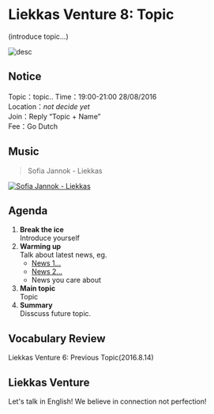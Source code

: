 
# Liekkas Venture 8: Topic 

(introduce topic...)

![desc](./images/desc.jpg "desc")

## Notice

Topic：topic..
Time：19:00-21:00 28/08/2016  
Location：*not decide yet*  
Join：Reply “Topic + Name”   
Fee：Go Dutch

## Music

> Sofia Jannok - Liekkas 

[![Sofia Jannok - Liekkas](http://img.youtube.com/vi/b9URLNYDt48/0.jpg)](https://www.youtube.com/watch?v=b9URLNYDt48)
	

## Agenda

1. **Break the ice**  
    Introduce yourself
2. **Warming up**   
    Talk about latest news, eg.
	- [News 1...]()
	- [News 2...]()
    - News you care about
3. **Main topic**  
	Topic
4. **Summary**   
    Disscuss future topic.

## Vocabulary Review

Liekkas Venture 6: Previous Topic(2016.8.14)  


## Liekkas Venture

Let's talk in English!
We believe in connection not perfection!
